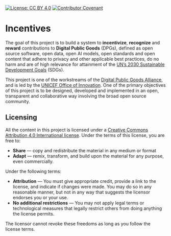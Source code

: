 [![License: CC BY 4.0](https://img.shields.io/badge/License-CC%20BY%204.0-brightgreen.svg)](https://creativecommons.org/licenses/by/4.0/)
[![Contributor Covenant](https://img.shields.io/badge/Contributor%20Covenant-v2.0%20adopted-ff69b4.svg)](code_of_conduct.md)


# Incentives

The goal of this project is to build a system to **incentivize**, **recognize** and **reward** contributions to **Digital Public Goods** (DPGs), defined as open source software, open data, open AI models, open standards and open content that adhere to privacy and other applicable best practices, do no harm and are of high relevance for attainment of the [UN’s 2030 Sustainable Development Goals](https://www.undp.org/content/undp/en/home/sustainable-development-goals.html) (SDGs). 

This project is one of the workstreams of the [Digital Public Goods Alliance](https://digitalpublicgoods.net/), and is led by the [UNICEF Office of Innovation](https://www.unicef.org/innovation/). One of the primary objectives of this project is to be designed, developed and implemented in an open, transparent and collaborative way involving the broad open source community.


## Licensing

All the content in this project is licensed under a [Creative Commons Attribution 4.0 International license](https://creativecommons.org/licenses/by/4.0/). Under the terms of this license, you are free to:

* **Share** — copy and redistribute the material in any medium or format
* **Adapt** — remix, transform, and build upon the material for any purpose, even commercially.

Under the following terms:

* **Attribution** — You must give appropriate credit, provide a link to the license, and indicate if changes were made. You may do so in any reasonable manner, but not in any way that suggests the licensor endorses you or your use.
* **No additional restrictions** — You may not apply legal terms or technological measures that legally restrict others from doing anything the license permits.

The licensor cannot revoke these freedoms as long as you follow the license terms.
